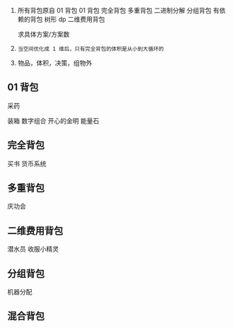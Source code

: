 1. 所有背包原自 01 背包
   01 背包
   完全背包
   多重背包 二进制分解
   分组背包
   有依赖的背包 树形 dp
   二维费用背包

   求具体方案/方案数

2. `当空间优化成 1 维后，只有完全背包的体积是从小到大循环的`

3. 物品，体积，决策，组物外

## 01 背包

采药

装箱
数字组合
开心的金明
能量石

## 完全背包

买书
货币系统

## 多重背包

庆功会

## 二维费用背包

潜水员
收服小精灵

## 分组背包

机器分配

## 混合背包
